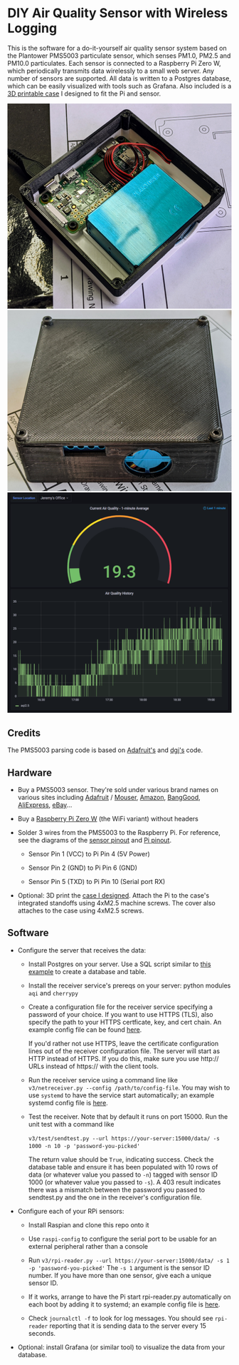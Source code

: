 # DIY Air Quality Sensor with Wireless Logging

This is the software for a do-it-yourself air quality sensor system based on the
Plantower PMS5003 particulate sensor, which senses PM1.0, PM2.5 and PM10.0
particulates. Each sensor is connected to a Raspberry Pi Zero W, which
periodically transmits data wirelessly to a small web server. Any number of
sensors are supported. All data is written to a Postgres database, which can be
easily visualized with tools such as Grafana. Also included is a [3D printable
case](https://www.thingiverse.com/thing:4940995) I designed to fit the Pi and
sensor.

![Pi and sensor in case](docs/case-open.jpg)
![Case with cover](docs/case-closed.jpg)
![Grafana UI](docs/grafana-screencap.png)

## Credits

The PMS5003 parsing code is based on
[Adafruit's](https://learn.adafruit.com/pm25-air-quality-sensor) and
[dgj's](https://github.com/djacobow/airmon) code.

## Hardware

* Buy a PMS5003 sensor. They're sold under various brand names on various sites
  including [Adafruit](https://www.adafruit.com/product/3686) /
  [Mouser](https://www.mouser.com/ProductDetail/Adafruit/3686),
  [Amazon](https://www.amazon.com/gp/product/B092H9FSC9),
  [BangGood](https://usa.banggood.com/PMS5003-PM2_5-Air-Particle-Dust-Sensor-Laser-Digital-Output-Module-High-Precision-Air-Haze-Detection-Smart-Home-Device-p-1553818.html),
  [AliExpress](https://www.aliexpress.com/item/1005001793669306.html), [eBay](https://www.ebay.com/sch/i.html?_from=R40&_trksid=p2047675.m570.l1313&_nkw=pms5003&_sacat=0)...

* Buy a [Raspberry Pi Zero W](https://www.raspberrypi.org/products/raspberry-pi-zero-w/) (the WiFi variant) without headers

* Solder 3 wires from the PMS5003 to the Raspberry Pi. For reference, see the
  diagrams of the [sensor pinout](https://github.com/jelson/aqi/blob/main/docs/pms5003_pinout.png) and [Pi pinout](https://pinout.xyz/).
   * Sensor Pin 1 (VCC) to Pi Pin 4 (5V Power)

   * Sensor Pin 2 (GND) to Pi Pin 6 (GND)

   * Sensor Pin 5 (TXD) to Pi Pin 10 (Serial port RX)

* Optional: 3D print the [case I designed](https://www.thingiverse.com/thing:4940995).
  Attach the Pi to the case's integrated standoffs using 4xM2.5
  machine screws. The cover also attaches to the case using 4xM2.5 screws.

## Software

* Configure the server that receives the data:

    * Install Postgres on your server. Use a SQL script similar to [this
      example](https://github.com/jelson/aqi/blob/main/v3/create-table.sql)
      to create a database and table.

    * Install the receiver service's prereqs on your server: python modules `aqi`
      and `cherrypy`

    * Create a configuration file for the receiver service specifying a password of
      your choice. If you want to use HTTPS (TLS), also specify the path to your
      HTTPS certficate, key, and cert chain.  An example config file can be found
      [here](https://github.com/jelson/aqi/blob/main/v3/netreceiver-config-example.json).

      If you'd rather not use HTTPS, leave the certificate configuration lines out
      of the receiver configuration file. The server will start as HTTP instead of
      HTTPS. If you do this, make sure you use http:// URLs instead of https:// with
      the client tools.

    * Run the receiver service using a command line like `v3/netreceiver.py --config
      /path/to/config-file`. You may wish to use `systemd` to have the service start
      automatically; an example systemd config file is
      [here](https://github.com/jelson/aqi/blob/main/v3/netreceiver.service).

    * Test the receiver. Note that by default it runs on port 15000. Run the unit
      test with a command like

        `v3/test/sendtest.py --url https://your-server:15000/data/ -s 1000 -n 10 -p 'password-you-picked'`

       The return value should be `True`, indicating success. Check the database
       table and ensure it has been populated with 10 rows of data (or whatever
       value you passed to `-n`) tagged with sensor ID 1000 (or whatever value you
       passed to `-s`). A 403 result indicates there was a mismatch between the
       password you passed to sendtest.py and the one in the receiver's
       configuration file.

* Configure each of your RPi sensors:

   * Install Raspian and clone this repo onto it

   * Use `raspi-config` to configure the serial port to be usable for an
     external peripheral rather than a console

   * Run `v3/rpi-reader.py --url https://your-server:15000/data/ -s 1 -p
     'password-you-picked'` The `-s 1` argument is the sensor ID number. If you
     have more than one sensor, give each a unique sensor ID.

   * If it works, arrange to have the Pi start rpi-reader.py automatically on
     each boot by adding it to systemd; an example config file is
  [here](https://github.com/jelson/aqi/blob/main/v3/rpi-reader.service).

   * Check `journalctl -f` to look for log messages. You should see `rpi-reader`
     reporting that it is sending data to the server every 15 seconds.

* Optional: install Grafana (or similar tool) to visualize the data from your
  database.

